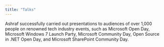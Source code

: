 ```yaml
---
title: "Talks"
---
```


Ashraf successfully carried out presentations to audiences of over 1,000 people on renowned tech industry events, such as Microsoft Open Day, Microsoft Windows 7 Launch Party, Microsoft Community Day, Open Source in .NET Open Day, and Microsoft SharePoint Community Day.
